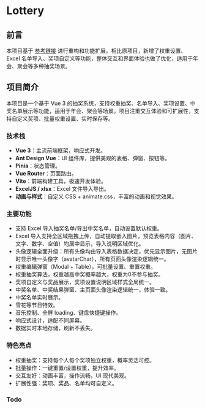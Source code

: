 # Lottery

## 前言

本项目基于 [参考链接](https://github.com/henry-fun/hanshan-lottery) 进行重构和功能扩展。相比原项目，新增了权重设置、Excel 名单导入、奖项自定义等功能，整体交互和界面体验也做了优化，适用于年会、聚会等多种抽奖场景。

## 项目简介

本项目是一个基于 Vue 3 的抽奖系统，支持权重抽奖、名单导入、奖项设置、中奖名单展示等功能，适用于年会、聚会等场景。项目注重交互体验和可扩展性，支持自定义奖项、批量权重设置、实时保存等。

### 技术栈

- **Vue 3**：主流前端框架，响应式开发。
- **Ant Design Vue**：UI 组件库，提供美观的表格、弹窗、按钮等。
- **Pinia**：状态管理。
- **Vue Router**：页面路由。
- **Vite**：前端构建工具，极速开发体验。
- **ExcelJS / xlsx**：Excel 文件导入导出。
- **动画与样式**：自定义 CSS + animate.css，丰富的动画和视觉效果。

### 主要功能

- 支持 Excel 导入抽奖名单/导出中奖名单，自动设置默认权重。
- Excel 导入支持全区域拖拽上传，自动提取嵌入图片，预览表格内容（图片、文字、数字、空值）均居中显示，导入说明区域优化。
- 头像逻辑全面升级：所有头像均由导入表格数据决定，优先显示图片，无图片时显示唯一头像字（avatarChar），所有页面头像渲染逻辑统一。
- 权重编辑弹窗（Modal + Table），可批量设置、重置权重。
- 权重抽奖算法，权重越高中奖概率越大，权重为0不参与抽奖。
- 奖项自定义与奖品展示，奖项设置说明区域样式全局统一。
- 中奖名单、中奖结果弹窗、主页面头像渲染逻辑统一，体验一致。
- 中奖名单实时展示。
- 雪花等节日特效。
- 音乐控制、全屏 loading、键盘快捷键操作。
- 响应式设计，适配不同屏幕。
- 数据实时本地存储，刷新不丢失。

### 特色亮点

- 权重抽奖：支持每个人每个奖项独立权重，概率灵活可控。
- 批量操作：一键重置/设置权重，提升效率。
- 交互友好：动画丰富，操作流畅，UI 现代美观。
- 扩展性强：奖项、奖品、名单均可自定义。

### Todo
